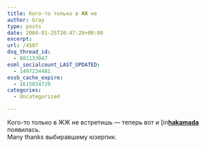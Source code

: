```yaml
---
title: Кого-то только в ЖЖ не
author: Gray
type: posts
date: 2004-01-25T20:47:28+00:00
excerpt:
url: /4507
dsq_thread_id:
  - 881133047
esml_socialcount_LAST_UPDATED:
  - 1497234481
essb_cache_expire:
  - 1615034729
categories:
  - Uncategorized

---
```








Кого-то только в ЖЖ не встретишь &#8212; теперь вот и [<img src='https://i1.wp.com/stat.livejournal.com/img/userinfo.gif?resize=17%2C17' alt='[info]' width='17' height='17' style='vertical-align: bottom; border: 0;' data-recalc-dims="1" />][1][**hakamada**][2] появилась.  
Many thanks выбиравшему юзерпик.

 [1]: http://www.livejournal.com/userinfo.bml?user=hakamada
 [2]: http://www.livejournal.com/users/hakamada/